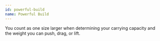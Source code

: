 ```yaml
---
id: powerful-build
name: Powerful Build
---
```

You count as one size larger when determining your carrying capacity and the weight you can push, drag, or lift.
